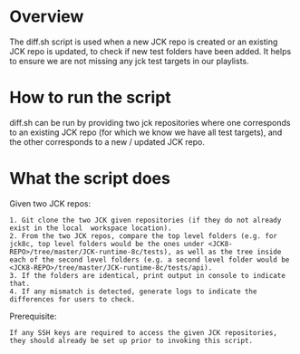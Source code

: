 # Overview 

The diff.sh script is used when a new JCK repo is created or an existing JCK repo is updated, to check if new test folders have been added. It helps to ensure we are not missing any jck test targets in our playlists.

# How to run the script
diff.sh can be run by providing two jck repositories where one corresponds to an existing JCK repo (for which we know we have all test targets), and the other corresponds to a new / updated JCK repo. 


# What the script does 

Given two JCK repos: 


```
1. Git clone the two JCK given repositories (if they do not already exist in the local  workspace location). 
2. From the two JCK repos, compare the top level folders (e.g. for jck8c, top level folders would be the ones under <JCK8-REPO>/tree/master/JCK-runtime-8c/tests), as well as the tree inside each of the second level folders (e.g. a second level folder would be <JCK8-REPO>/tree/master/JCK-runtime-8c/tests/api). 
3. If the folders are identical, print output in console to indicate that. 
4. If any mismatch is detected, generate logs to indicate the differences for users to check. 

```

Prerequisite: 

```
If any SSH keys are required to access the given JCK repositories, they should already be set up prior to invoking this script. 

```
